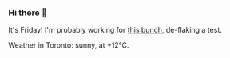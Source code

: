 ### Hi there :wave:

It's Friday! I'm probably working for [this bunch](https://github.com/kohofinancial), de-flaking a test.

Weather in Toronto: sunny, at +12°C.
